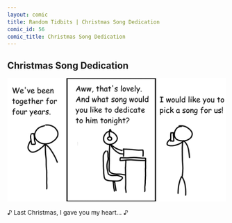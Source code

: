 ```yaml
---
layout: comic
title: Random Tidbits | Christmas Song Dedication
comic_id: 56
comic_title: Christmas Song Dedication
---
```


## Christmas Song Dedication

![](/assets/images/56.png)

&#9834; Last Christmas, I gave you my heart... &#9834;
